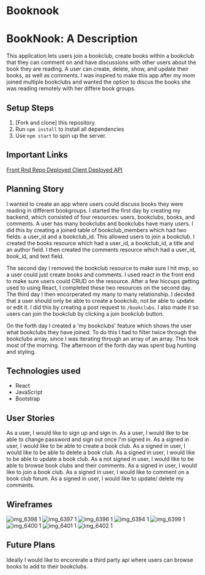 # Booknook
# BookNook: A Description

This application lets users join a bookclub, create books within a bookclub that they can comment on and have discussions with other users about the book they are reading. A user can create, delete, show, and update their books, as well as comments. I was inspired to make this app after my mom joined multiple bookclubs and wanted the option to discus the books she was reading remotely with her differe book groups.

## Setup Steps

1. [Fork and clone] this repository.
2.  Run `npm install` to install all dependencies
3.  Use `npm start` to spin up the server.

## Important Links
<a href="https://github.com/caleybennett/project-4-api" target="_blank">  Front Rnd Repo </a>
<a href="https://caleybennett.github.io/project-4-client/#/bookclubs/1" target="_blank"> Deployed Client </a>
<a href="https://young-coast-99750.herokuapp.com/bookclubs" target="_blank"> Deployed API </a>

## Planning Story
I wanted to create an app where users could discuss books they were reading in different bookgroups. I started the first day by creating my backend, which consisted of four resources: users, bookclubs, books, and comments. A user has many bookclubs and bookclubs have many users. I did this by creating a joined table of bookclub_members which had two fields: a user_id and a bookclub_id. This allowed users to join a bookclub. I created the books resource which had a user_id, a bookclub_id, a title and an author field. I then created the comments resource which had a user_id, book_id, and text field.

The second day I removed the bookclub resource to make sure I hit mvp, so a user could just create books and comments. I used react in the front end to make sure users could CRUD on the resource. After a few hiccups getting used to using React, I completed these two resources on the second day. The third day I then encorperated my many to many relationship. I decided that a user should only be able to create a bookclub, not be able to update or edit it. I did this by creating a post request to `/bookclubs`. I also made it so users can join the bookclub by clicking a join bookclub button.

On the forth day I created a 'my bookclubs' feature which shows the user what bookclubs they have joined. To do this I had to filter twice through the bookclubs array, since I was iterating through an array of an array. This took most of the morning. The afternoon of the forth day was spent bug hunting and styling.

## Technologies used
  - React
  - JavaScript
  - Bootstrap

## User Stories

As a user, I would like to sign up and sign in.
As a user, I would like to be able to change password and sign out once I'm signed in.
As a signed in user, I would like to be able to create a book club.
As a signed in user, I would like to be able to delete a book club.
As a signed in user, I would like to be able to update a book club.
As a not signed in user, I would like to be able to browse book clubs and their comments.
As a signed in user, I would like to join a book club.
As a signed in user, I would like to comment on a book club forum.
As a signed in user, I would like to update/ delete my comments.

## Wireframes
![img_6398 1](https://media.git.generalassemb.ly/user/24039/files/fed13280-40e6-11ea-9426-81230331d6b8)
![img_6397 1](https://media.git.generalassemb.ly/user/24039/files/01cc2300-40e7-11ea-95ed-952589e81d1a)
![img_6396 1](https://media.git.generalassemb.ly/user/24039/files/042e7d00-40e7-11ea-819d-8de1adfc62f8)
![img_6394 1](https://media.git.generalassemb.ly/user/24039/files/0690d700-40e7-11ea-8867-073a883b0dff)
![img_6399 1](https://media.git.generalassemb.ly/user/24039/files/16102000-40e7-11ea-9e9b-baa09cc12083)
![img_6400 1](https://media.git.generalassemb.ly/user/24039/files/190b1080-40e7-11ea-853d-42b5fe965ba1)
![img_6401 1](https://media.git.generalassemb.ly/user/24039/files/1b6d6a80-40e7-11ea-996a-74817ed373bb)
![img_6402 1](https://media.git.generalassemb.ly/user/24039/files/1f00f180-40e7-11ea-8a0a-15c075d6dbc6)

## Future Plans
Ideally I would like to encorerate a third party api where users can browse books to add to their bookclubs.
